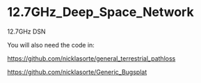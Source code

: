 # 12.7GHz_Deep_Space_Network
12.7GHz DSN


You will also need the code in:

https://github.com/nicklasorte/general_terrestrial_pathloss

https://github.com/nicklasorte/Generic_Bugsplat
